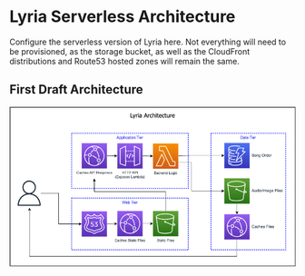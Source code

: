 # Lyria Serverless Architecture

Configure the serverless version of Lyria here. Not everything will need to be provisioned, as the storage bucket, as well as the CloudFront distributions and Route53 hosted zones will remain the same.

## First Draft Architecture

![Architecture Diagram](../../diagrams/lyria_serverless.png)
